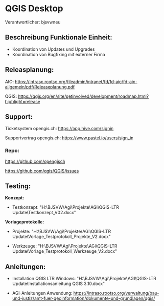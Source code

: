 # QGIS Desktop
Verantwortlicher: bjsvwneu

## Beschreibung Funktionale Einheit:
* Koordination von Updates und Upgrades 
* Koordination von Bugfixing mit externer Firma 

## Releasplanung:
AIO: https://intraso.rootso.org/fileadmin/intranet/fd/fd-aio/fd-aio-allgemein/pdf/Releaseplanung.pdf

QGIS: https://qgis.org/en/site/getinvolved/development/roadmap.html?highlight=release

## Support:
Ticketsystem opengis.ch: https://app.hive.com/signin

Supportvertrag opengis.ch: https://www.pastel.io/users/sign_in

### Repo:
https://github.com/opengisch

https://github.com/qgis/QGIS/issues


## Testing:

**Konzept:**

* Testkonzept: "H:\BJSVW\Agi\Projekte\AGI\QGIS-LTR Update\Testkonzept_V02.docx"

**Vorlageprotokolle:**

* Projekte: "H:\BJSVW\Agi\Projekte\AGI\QGIS-LTR Update\Vorlage_Testprotokoll_Projekte_V2.docx"

* Werkzeuge: "H:\BJSVW\Agi\Projekte\AGI\QGIS-LTR Update\Vorlage_Testprotokoll_Werkzeuge_V2.docx"

## Anleitungen:

* Installation QGIS LTR Windows: "H:\BJSVW\Agi\Projekte\AGI\QGIS-LTR Update\Installationsanleitung QGIS 3.10.docx"

* AGI-Anleitungen Anwendung: https://intraso.rootso.org/verwaltung/bau-und-justiz/amt-fuer-geoinformation/dokumente-und-grundlagen/qgis/

